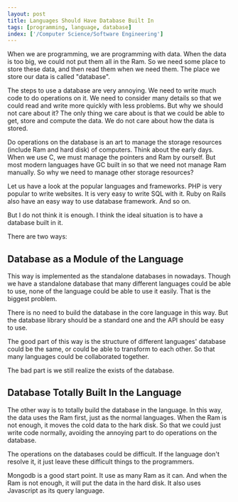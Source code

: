 ```yaml
---
layout: post
title: Languages Should Have Database Built In
tags: [programming, language, database]
index: ['/Computer Science/Software Engineering']
---
```


When we are programming, we are programming with data. When the data is too big, we could not put them all in the Ram. So we need some place to store these data, and then read them when we need them. The place we store our data is called "database".

The steps to use a database are very annoying. We need to write much code to do operations on it. We need to consider many details so that we could read and write more quickly with less problems. But why we should not care about it? The only thing we care about is that we could be able to get, store and compute the data. We do not care about how the data is stored.

Do operations on the database is an art to manage the storage resources (include Ram and hard disk) of computers. Think about the early days. When we use C, we must manage the pointers and Ram by ourself. But most modern languages have GC built in so that we need not manage Ram manually. So why we need to manage other storage resources?

Let us have a look at the popular languages and frameworks. PHP is very popular to write websites. It is very easy to write SQL with it. Ruby on Rails also have an easy way to use database framework. And so on.

But I do not think it is enough. I think the ideal situation is to have a database built in it.

There are two ways:

## Database as a Module of the Language

This way is implemented as the standalone databases in nowadays. Though we have a standalone database that many different languages could be able to use, none of the language could be able to use it easily. That is the biggest problem.

There is no need to build the database in the core language in this way. But the database library should be a standard one and the API should be easy to use.

The good part of this way is the structure of different languages' database could be the same, or could be able to transform to each other. So that many languages could be collaborated together.

The bad part is we still realize the exists of the database.

## Database Totally Built In the Language

The other way is to totally build the database in the language. In this way, the data uses the Ram first, just as the normal languages. When the Ram is not enough, it moves the cold data to the hark disk. So that we could just write code normally, avoiding the annoying part to do operations on the database.

The operations on the databases could be difficult. If the language don't resolve it, it just leave these difficult things to the programmers.

Mongodb is a good start point. It use as many Ram as it can. And when the Ram is not enough, it will put the data in the hard disk. It also uses Javascript as its query language.
